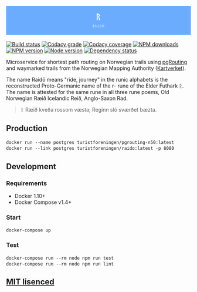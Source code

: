 ![Raidō](https://raw.githubusercontent.com/Turistforeningen/Raido/master/assets/raido.png "Raidō")

[![Build status](https://app.wercker.com/status/2ba1a86eacf6eb53f2efb58507f5de74/s "wercker status")](https://app.wercker.com/project/bykey/2ba1a86eacf6eb53f2efb58507f5de74)
[![Codacy grade](https://img.shields.io/codacy/grade/c1cc2fb578a44622b1712f65163bb1c5.svg "Codacy grade")](https://www.codacy.com/app/starefossen/Raido)
[![Codacy coverage](https://img.shields.io/codacy/coverage/c1cc2fb578a44622b1712f65163bb1c5.svg "Codacy coverage")](https://www.codacy.com/app/starefossen/Raido)
[![NPM downloads](https://img.shields.io/npm/dm/raido.svg "NPM downloads")](https://www.npmjs.com/package/raido)
[![NPM version](https://img.shields.io/npm/v/raido.svg "NPM version")](https://www.npmjs.com/package/raido)
[![Node version](https://img.shields.io/node/v/raido.svg "Node version")](https://www.npmjs.com/package/raido)
[![Dependency status](https://img.shields.io/david/Turistforeningen/Raido.svg "Dependency status")](https://david-dm.org/Turistforeningen/Raido)

Microservice for shortest path routing on Norwegian trails using
[pgRouting](https://github.com/Starefossen/docker-pgrouting) and waymarked
trails from the Norwegian Mapping Authority
([Kartverket](http://www.kartverket.no/en/Maps--Nautical-Charts/)).

The name Raidō means "ride, journey" in the runic alphabets is the reconstructed
Proto-Germanic name of the r- rune of the Elder Futhark ᚱ. The name is attested
for the same rune in all three rune poems, Old Norwegian Ræið Icelandic Reið,
Anglo-Saxon Rad.

> ᚱ Ræið kveða rossom væsta;
> Reginn sló sværðet bæzta.

## Production

```
docker run --name postgres turistforeningen/pgrouting-n50:latest
docker run --link postgres turistforeningen/raido:latest -p 8080
```

## Development

### Requirements

* Docker 1.10+
* Docker Compose v1.4+

### Start

```
docker-compose up
```

### Test

```
docker-compose run --rm node npm run test
docker-compose run --rm node npm run lint
```


## [MIT lisenced](https://github.com/Turistforeningen/Raido/blob/master/LICENSE)
